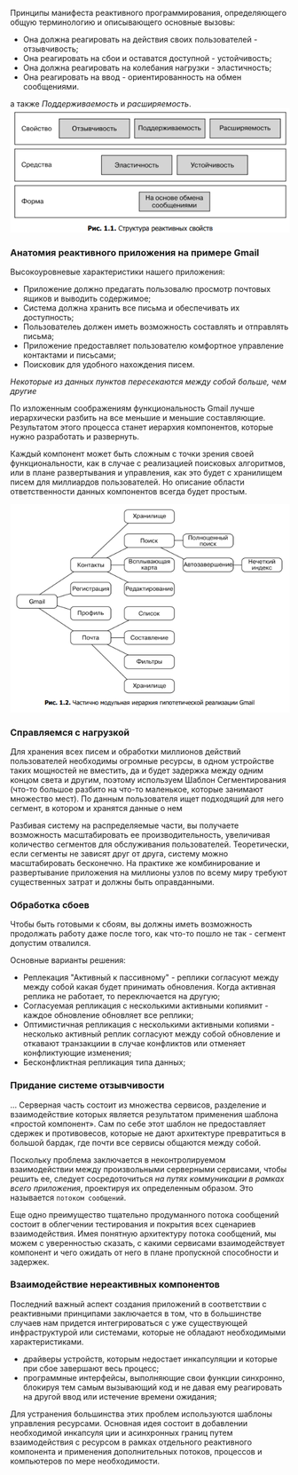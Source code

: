 
Принципы манифеста реактивного программирования, определяющего общую терминологию и описывающего основные вызовы:
- Она должна реагировать на действия своих пользователей - отзывчивость;
- Она реагировать на сбои и оставатся доступной - устойчивость;
- Она должна реагировать на колебания нагрузки - эластичность;
- Она реагировать на ввод - ориентированность на обмен сообщениями.

а также _Поддерживаемость_ и _расширяемость_.
![img.png](img.png)


### Анатомия реактивного приложения на примере Gmail
Высокоуровневые характеристики нашего приложения:
- Приложение должно предагать пользовалю просмотр почтовых ящиков и выводить содержимое;
- Система должна хранить все письма и обеспечивать их доступность;
- Пользователеь должен иметь возможность составлять и отправлять письма;
- Приложение предоставляет пользователю комфортное управление контактами и письсами;
- Поисковик для удобного нахождения писем.

_Некоторые из данных пунктов пересекаются между собой больше, чем другие_

По изложенным соображениям функциональность Gmail лучше иерархически разбить на все меньшие и меньшие составляющие. Результатом этого процесса станет иерархия компонентов, которые нужно разработать и развернуть. 

Каждый компонент может быть сложным с точки зрения своей функциональности, как в случае с реализацией поисковых алгоритмов, или в плане развертывания и управления, как это будет с хранилищем писем для миллиардов пользователей. Но описание области ответственности данных компонентов всегда будет простым.

![img_1.png](img_1.png)


### Справляемся с нагрузкой
Для хранения всех писем и обработки миллионов действий пользователей необходимы огромные ресурсы, в одном устройстве таких мощностей не вместить, да и будет задержка между одним концом света и другим, поэтому используем Шаблон Сегментирования (что-то большое разбито на что-то маленькое, которые занимают множество мест). По данным пользователя ищет подходящий для него сегмент, в котором и хранятся данные о нем

Разбивая систему на распределяемые части, вы получаете возможность масштабировать ее производительность, увеличивая количество сегментов для обслуживания пользователей. Теоретически, если сегменты не зависят друг от друга, систему можно масштабировать бесконечно. На практике же комбинирование и развертывание приложения на миллионы узлов по всему миру требуют существенных затрат и должны быть оправданными.

### Обработка сбоев
Чтобы быть готовыми к сбоям, вы должны иметь возможность продолжать работу даже после того, как что-то пошло не так - сегмент допустим отвалился.

Основные варианты решения:
- Реплекация "Активный к пассивному" - реплики согласуют между между собой какая будет принимать обновления. Когда активная реплика не работает, то переключается на другую;
- Согласуемая репликация с несколькими активными копиямит - каждое обновление обновляет все реплики;
- Оптимистичная репликация с несколькими активными копиями -  несколько активный реплик согласуют между собой обновление и откавают транзакциии в случае конфликтов или отменяет конфликтующие изменения;
- Бесконфликтная репликация типа данных;


###  Придание системе отзывчивости
... Серверная часть состоит из множества сервисов, разделение и взаимодействие которых является результатом применения шаблона «простой компонент». Сам по себе этот шаблон не предоставляет сдержек и противовесов, которые не дают архитектуре превратиться в большой бардак, где почти все сервисы общаются между собой.

Поскольку проблема заключается в неконтролируемом взаимодействии между произвольными серверными сервисами, чтобы решить ее, следует сосредоточиться _на путях коммуникации в рамках всего приложения_, проектируя их определенным образом. Это называется `потоком сообщений`.


Еще одно преимущество тщательно продуманного потока сообщений состоит в облегчении тестирования и покрытия всех сценариев взаимодействия. Имея понятную архитектуру потока сообщений, мы можем с уверенностью сказать, с какими сервисами взаимодействует компонент и чего ожидать от него в плане пропускной способности и задержек.


### Взаимодействие нереактивных компонентов
Последний важный аспект создания приложений в соответствии с реактивными принципами заключается в том, что в большинстве случаев нам придется интегрироваться с уже существующей инфраструктурой или системами, которые не обладают необходимыми характеристиками. 
- драйверы устройств, которым недостает инкапсуляции и которые при сбое завершают весь процесс;
- программные интерфейсы, выполняющие свои функции синхронно, блокируя тем самым вызывающий код и не давая ему реагировать на другой ввод или истечение времени ожидания;
  
Для устранения большинства этих проблем используются шаблоны управления ресурсами. Основная идея состоит в добавлении необходимой инкапсуля   ции и асинхронных границ путем взаимодействия с ресурсом в рамках отдельного реактивного компонента и применения дополнительных потоков, процессов и компьютеров по мере необходимости.

